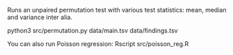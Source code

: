 Runs an unpaired permutation test with various test statistics: mean, median and variance inter alia.

python3 src/permutation.py data/main.tsv data/findings.tsv

You can also run Poisson regression: Rscript src/poisson_reg.R